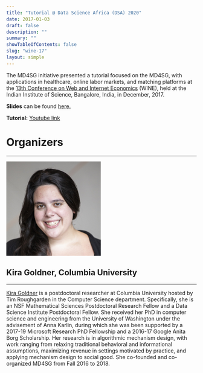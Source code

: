 ```yaml
---
title: "Tutorial @ Data Science Africa (DSA) 2020"
date: 2017-01-03
draft: false
description: ""
summary: ""
showTableOfContents: false
slug: "wine-17"
layout: simple
---
```

The MD4SG initiative presented a tutorial focused on the MD4SG, with applications in healthcare, online labor markets, and matching platforms at the [13th Conference on Web and Internet Economics](http://lcm.csa.iisc.ernet.in/wine2017/index.html) (WINE), held at the Indian Institute of Science, Bangalore, India, in December, 2017.


**Slides** can be found [here.](https://www.kiragoldner.com/WINE%20Social%20Good%20Tutorial.pdf)  

**Tutorial:** [Youtube link](https://www.youtube.com/watch?v=O85LGqm_dwU)  

  

# Organizers

- - -

[<img src="images/kira.jpg" width="250"/>](images/kira.jpg)

## Kira Goldner, Columbia University

- - -

[Kira Goldner](http://www.kiragoldner.com/) is a postdoctoral researcher at Columbia University hosted by Tim Roughgarden in the Computer Science department. Specifically, she is an NSF Mathematical Sciences Postdoctoral Research Fellow and a Data Science Institute Postdoctoral Fellow. She received her PhD in computer science and engineering from the University of Washington under the advisement of Anna Karlin, during which she was been supported by a 2017-19 Microsoft Research PhD Fellowship and a 2016-17 Google Anita Borg Scholarship. Her research is in algorithmic mechanism design, with work ranging from relaxing traditional behavioral and informational assumptions, maximizing revenue in settings motivated by practice, and applying mechanism design to social good. She co-founded and co-organized MD4SG from Fall 2016 to 2018.